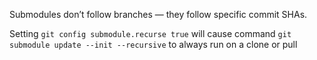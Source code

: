 Submodules don’t follow branches — they follow specific commit SHAs.

Setting `git config submodule.recurse true` will cause command `git submodule update --init --recursive` to always run on a clone or pull

